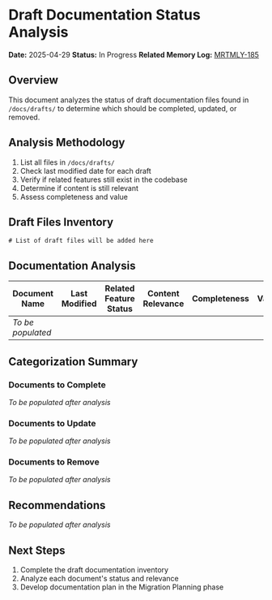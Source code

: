 <!-- filepath: /Users/ken/Workspace/ken-guru/github-copilot-agent-assisted-next-app/docs/analysis/draft-docs-status.md -->
# Draft Documentation Status Analysis

**Date:** 2025-04-29
**Status:** In Progress
**Related Memory Log:** [MRTMLY-185](../logged_memories/MRTMLY-185-component-props-interface-optimization.md)

## Overview
This document analyzes the status of draft documentation files found in `/docs/drafts/` to determine which should be completed, updated, or removed.

## Analysis Methodology
1. List all files in `/docs/drafts/`
2. Check last modified date for each draft
3. Verify if related features still exist in the codebase
4. Determine if content is still relevant
5. Assess completeness and value

## Draft Files Inventory

```
# List of draft files will be added here
```

## Documentation Analysis

| Document Name | Last Modified | Related Feature Status | Content Relevance | Completeness | Value |
|--------------|--------------|------------------------|------------------|-------------|-------|
| *To be populated* | | | | | |

## Categorization Summary

### Documents to Complete
*To be populated after analysis*

### Documents to Update
*To be populated after analysis*

### Documents to Remove
*To be populated after analysis*

## Recommendations

*To be populated after analysis*

## Next Steps

1. Complete the draft documentation inventory
2. Analyze each document's status and relevance
3. Develop documentation plan in the Migration Planning phase
